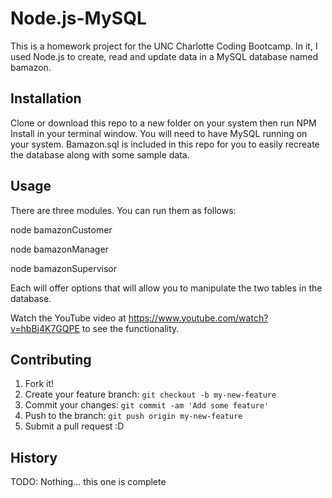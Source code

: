 # Node.js-MySQL

This is a homework project for the UNC Charlotte Coding Bootcamp. In it, I used Node.js to create, read and update data in a MySQL database named bamazon. 

## Installation

Clone or download this repo to a new folder on your system then run NPM Install in your terminal window. You will need to have MySQL running on your system. Bamazon.sql is included in this repo for you to easily recreate the database along with some sample data.

## Usage

There are three modules. You can run them as follows:

node bamazonCustomer

node bamazonManager

node bamazonSupervisor

Each will offer options that will allow you to manipulate the two tables in the database.

Watch the YouTube video at https://www.youtube.com/watch?v=hbBj4K7GQPE to see the functionality.

## Contributing

1. Fork it!
2. Create your feature branch: `git checkout -b my-new-feature`
3. Commit your changes: `git commit -am 'Add some feature'`
4. Push to the branch: `git push origin my-new-feature`
5. Submit a pull request :D

## History

TODO: Nothing... this one is complete
